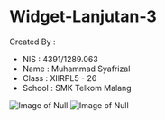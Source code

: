 # Widget-Lanjutan-3

Created By :
* NIS : 4391/1289.063
* Name   : Muhammad Syafrizal
* Class  : XIIRPL5 - 26
* School : SMK Telkom Malang

![Image of Null](https://github.com/ikaru19/Widget-Lanjutan-3/blob/master/Screenshot_22.jpg)
![Image of Null](https://github.com/ikaru19/Widget-Lanjutan-3/blob/master/Screenshot12.jpg)
